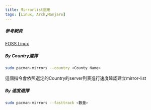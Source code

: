 ```yaml
---
title: Mirrorlist選用
tags: [Linux, Arch,Manjaro]
---
```


##### 參考網頁

[FOSS Linux](https://www.fosslinux.com/4252/how-to-find-mirror-list-and-set-fastest-download-server-on-manjaro.htm)

<!--more-->

##### By Country選擇

```Bash
sudo pacman-mirrors --country <County Name>
```

這個指令會依照選定的Country的server列表進行速度確認建立mirror-list

##### By 速度選擇

```Bash
sudo pacman-mirrors --fasttrack <數量>
```

